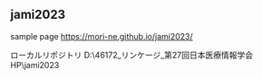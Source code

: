 jami2023
---
sample page https://mori-ne.github.io/jami2023/

ローカルリポジトリ
D:\46172_リンケージ_第27回日本医療情報学会HP\jami2023